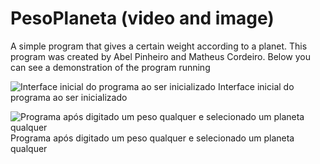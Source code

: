 # PesoPlaneta (video and image)
A simple program that gives a certain weight according to a planet.
This program was created by Abel Pinheiro and Matheus Cordeiro.
Below you can see a demonstration of the program running

![Interface inicial do programa ao ser inicializado](http://imageshack.com/a/img922/6476/1IodTJ.png?raw=true "interface inicial")
Interface inicial do programa ao ser inicializado<br/>


![Programa após digitado um peso qualquer e selecionado um planeta qualquer](http://imageshack.com/a/img922/3847/YrKbbe.png?raw=true "interface ao ser selecionado um item")<br/>
Programa após digitado um peso qualquer e selecionado um planeta qualquer
